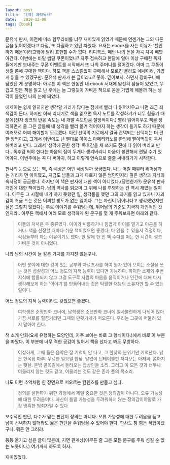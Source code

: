 ```yaml
---
layout: post
title:  "[책] 쾌락독서"
date:   2019-12-08
tags: [book]
---
```


  문유석 판사, 이전에 미스 함무라비를 너무 재미있게 읽었기 때문에 언젠가는 그의 다른 글을 읽어야겠다고 다짐, 또 다짐하고 있던 차였다. 요새는 ebook을 사는 이유가 ‘할인하기 때문’이라고밖에 달리 표현할 수가 없다. 리디북스, 매번 나의 돈을 차곡 차곡 빼앗아간다. 이번에는 비밀 썸딜 쿠폰이었나? 자주 접속하고 한달에 얼마 이상 구매한 독자들에게만 보내주는 쿠폰 이벤트를 시작해서 또 나의 주머니를 털어갔다. 아마 그 쿠폰이 생길 쯤에 구매한 책이다. 하도 책을 스스럼없이 구매해서 모르긴 몰라도 에세이라, 가볍게 읽을 수 있겠구만. 문유석 판사가 쓴 글이라고? 좋아. 믿어보지. 하면서 장바구니에 담았던 게 분명하다. 아무튼 이 책은 한동안 내 ebook 서재에 얌전히 잠들어 있었고, 무겁고 힘든 책을 읽고 난 후에는 늘 그렇듯이 가벼운 책으로 몸을 가볍게 해볼까 하는 생각이 들었던 나의 눈에 띄었다.

  에세이는 쉽게 읽히지만 생각할 거리가 많다는 점에서 빨리 다 읽어치우고 나면 조금 죄책감이 든다. 하지만 이북 리더기로 책을 읽으면 독서 노트를 작성하기가 너무 힘들기 때문에(전자 잉크의 반응 속도는 내 개발 속도만큼 절망적이다.) 빨리 읽어치우고 책을 정리하면서 줄 그은 글들에 내 생각을 빨리 옮겨 적어야지 하는 생각이 들기도 하기 때문에 여러모로 어찌 해야할지 모르겠다. 이런 선택의 기로에서 결국 간택되는 선택지는 더 편한 방법이고, 그래서 이번에도 난 빨대로 아이스 아메리카노를 한입에 빨아먹듯이 독서해버리고 만다. 그래서 ‘생각에 관한 생각’ 독후감을 채 쓰기도 전에 다 읽어 버리고 만다.. 독후감 써야 한다는 마음의 짐이 두개나 생겨버리니 마음이 불편해서 견딜 수가 있어야지. 이번주에는 꼭 다 써야지, 하고 이렇게 연속으로 줄줄 써내려가기 시작한다.

판사의 눈으로 보는 책, 즉 세상은 어떤 세상일까 궁금했다. 나는 어릴 때부터 뛰어남과는 거리가 먼 아이였고, 지금도 남들과 크게 다르지 않은 범인인지라 깊은 생각과 지식의 속사정이 궁금했다. 하지만 이 책은 판사에 대한 책이 아니었다.(당연한가?) 문유석 판사 개인에 대한 책이었다. 남의 역사를 읽으며 그 위에 나를 투영하는 건 역시 재밌는 일이다. 아무튼 그 시절에 내가 하지 못했던 일, 생각들을 했던 그의 과거를 읽고 있자니 자괴감이 조금 드는 것은 어찌할 방도가 없는 일이다. 그는 자신이 뛰어나다고 생각했었지만 실은 그렇지 않았다는 투로 이야기를 주워담는데, 뛰어남의 기준도 지극히 개인적인 것인지라.. 아무튼 책에서 여러 모로 생각하게 된 문구를 몇 개 주워보자면 아래와 같다.

<blockquote>
이들의 저녁은 두 종류였다. 아이와 씨름하거나 힘겹게 아이를 맡기고 야근을 하거나. 책을 선정할 때마다 쉬운 책이었으면 좋겠다, 다 읽을 수 있을지 걱정이다, 걱정들부터 하는 이유이기도 했다. 한 달에 한 번 책 수다를 떠는 한 시간이 결코 가벼운 것이 아니었다.
</blockquote>

나와 남의 시간이 늘 같은 가치를 가지진 않는구나.

<blockquote>
어떤 분야에 대한 깊이 있는 공부와 자료조사를 하여 뭔가 있어 보이는 소설을 쓰는 것은 성실성과 어느 정도의 지적 능력이 있다면 가능하다. 하지만 소재와 주변 지식에 함몰되지 않고 그걸 도구로 사람의 마음을 움직이거나 인간에 대해 다시 생각해보게 하는 ‘이야기’를 만들어내는 것은 탁월한 재능의 소유자만 할 수 있는 일이다.
</blockquote>

어느 정도의 지적 능력이라도 갖췄으면 좋겠다.

<blockquote>
여학생은 순정만화 코너에, 남학생은 소년만화 코너에 일사불란하게 나뉘어 앉아 가끔 서로를 힐끔거리던 그때의 만홧가게가 떠오른다. 우리는 그곳에 머물러 있지 말아야 한다.
</blockquote>

책 소개 만화(요새 유행하는 모양인데, 자주 보이는 바로 그 형식이다.)에서 바로 이 부분을 따왔다. 이 부분에 너무 격한 공감이 일어서 책을 샀다고 봐도 무방하다.

<blockquote>
이상하게, 그때 들은 음악은 잘 기억이 안 나고, 그 한낮의 분위기만 기억난다. 낡은 한옥집 마루. 무료한 일요일 한낮. 말없이 턴테이블만 쳐다보는 아저씨. 쏟아지는 햇살. 문밖 골목길에서 들려오는 잡상인들 소리. 그리고 이 모든 것과 너무나 어울리지 않는 것도 같고, 어울리는 것도 같은 존과 폴의 목소리.
</blockquote>

나도 이런 추억처럼 한 장면으로 떠오르는 컨텐츠를 만들고 싶다.

<blockquote>
정의를 실현하기 위한 과정에서 제일 중요한 것은 정의감이 아니다. 오류 가능성에 대한 두려움이다. 자신이 틀릴 가능성을 두려워하지 않는 정의감이야말로 가장 냉혹한 범죄자일 수 있다
</blockquote>

보수적인 판단, 다수가 믿는 판단이 정의는 아니다. 오류 가능성에 대한 두려움을 품고 남이 선택하지 않더라도 옳은 판단을 주워담을 수 있어야 한다. 판사도 참 힘든 직업이겠구나. 뭐든 안 그러랴.

등등 옮기고 싶은 글이 많은데, 지면 관계상(아무튼 줄 그은 모든 문구를 주워 섬길 순 없는 노릇이다.) 여기까지 하도록 하자.

재미있었다.
